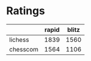 # Ratings

|          | rapid | blitz |
|----------|-------|-------|
| lichess  | 1839 | 1560 |
| chesscom | 1564 | 1106 |
